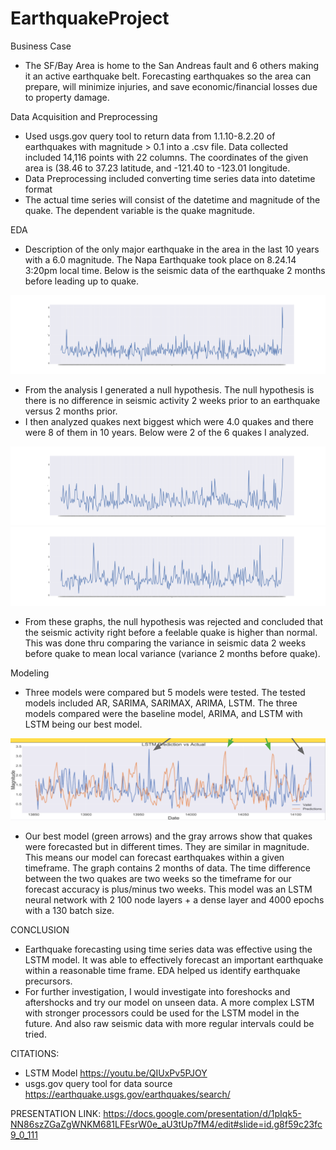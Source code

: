 # EarthquakeProject

Business Case
- The SF/Bay Area is home to the San Andreas fault and 6 others making it an active earthquake belt. Forecasting earthquakes so the area can prepare, will minimize injuries, and save economic/financial losses due to property damage. 

Data Acquisition and Preprocessing
- Used usgs.gov query tool to return data from 1.1.10-8.2.20 of earthquakes with magnitude > 0.1 into a .csv file. Data collected included 14,116 points with 22 columns. The coordinates of the given area is (38.46 to 37.23 latitude, and -121.40 to -123.01 longitude.
- Data Preprocessing included converting time series data into datetime format
- The actual time series will consist of the datetime and magnitude of the quake. The dependent variable is the quake magnitude.

EDA
- Description of the only major earthquake in the area in the last 10 years with a 6.0 magnitude.  The Napa Earthquake took place on 8.24.14 3:20pm local time. Below is the seismic data of the earthquake 2 months before leading up to quake.

![](images/Napaquake_copy.png)

- From the analysis I generated a null hypothesis. The null hypothesis is there is no difference in seismic activity 2 weeks prior to an earthquake versus 2 months prior. 
- I then analyzed quakes next biggest which were 4.0 quakes and there were 8 of them in 10 years. Below were 2 of the 6 quakes I analyzed.

![](images/quakeA_copy.png)
![](images/quakeB_copy.png)

- From these graphs, the null hypothesis was rejected and concluded that the seismic activity right before a feelable quake is higher than normal. This was done thru comparing the variance in seismic data 2 weeks before quake to mean local variance (variance 2 months before quake).


Modeling
 - Three models were compared but 5 models were tested. The tested models included AR, SARIMA, SARIMAX, ARIMA, LSTM. The three models compared were the baseline model, ARIMA, and LSTM with LSTM being our best model. 
 
 ![](images/FinalLSTM.png)
- Our best model (green arrows) and the gray arrows show that quakes were forecasted but in different times. They are similar in magnitude. This means our model can forecast earthquakes within a given timeframe. The graph contains 2 months of data. The time difference between the two quakes are two weeks so the timeframe for our forecast accuracy is plus/minus two weeks. This model was an LSTM neural network with 2 100 node layers + a dense layer and 4000 epochs with a 130 batch size.  

CONCLUSION
- Earthquake forecasting using time series data was effective using the  LSTM model. It was able to effectively forecast an important earthquake within a reasonable time frame. EDA helped us identify earthquake precursors.
- For further investigation, I would investigate into foreshocks and aftershocks and try our model on unseen data. A more complex LSTM with stronger processors could be used for the LSTM model in the future. And also raw seismic data with more regular intervals could be tried.

CITATIONS:
- LSTM Model https://youtu.be/QIUxPv5PJOY
- usgs.gov query tool for data source https://earthquake.usgs.gov/earthquakes/search/

PRESENTATION LINK:
https://docs.google.com/presentation/d/1pIqk5-NN86szZGaZgWNKM681LFEsrW0e_aU3tUp7fM4/edit#slide=id.g8f59c23fc9_0_111

